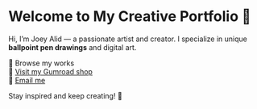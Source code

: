 # Welcome to My Creative Portfolio 👋

Hi, I’m Joey Alid — a passionate artist and creator. I specialize in unique **ballpoint pen drawings** and digital art. 

🎨 Browse my works  
🛒 [Visit my Gumroad shop](https://alidjoey.gumroad.com)  
📧 [Email me](mailto:alidjoey@gmail.com)

Stay inspired and keep creating! 🌟
